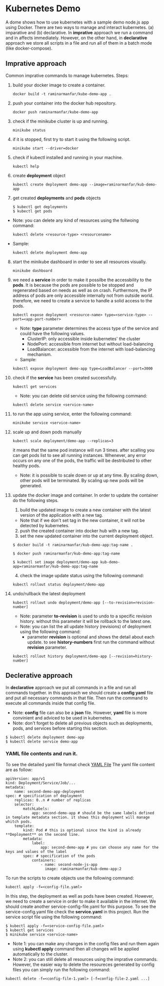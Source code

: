 # Kubernetes Demo

A dome shows how to use kubernetes with a sample demo node.js app using Docker. There are two ways to manage and interact kubernetes. (a) imparative and (b) declarative. In **imprative** approach we run a command and in affects immediately. However, on the other hand, in **declarative** approach we store all scripts in a file and run all of them in a batch mode (like docker-compose).

## Imprative approach

Common imprative commands to manage kubernetes.
Steps:

1. build your docker image to create a container.
   ```
   docker build -t raminarmanfar/kube-demo-app .
   ```
2. push your container into the docker hub repository.
   ```
   docker push raminarmanfar/kube-demo-app
   ```
3. check if the minikube cluster is up and running.
   ```
   minikube status
   ```
4. if it is stopped, first try to start it using the following script.
   ```
   minikube start --driver=docker
   ```
5. check if kubectl installed and running in your machine.
   ```
   kubectl help
   ```
6. create **deployment** object
   ```
   kubectl create deployment demo-app --image=raminarmanfar/kub-demo-app
   ```
7. get created **deployments** and **pods** objects
   ```
   $ kubectl get deployments
   $ kubectl get pods
   ```

- Note: you can delete any kind of resources using the follwoing command:
  ```
  kubectl delete <resource-type> <resourcename>
  ```
- Sample:
  ```
  kubectl delete deployment demo-app
  ```

8.  start the minikube dashboard in order to see all resources visually.
    ```
    minikube dashboard
    ```
9.  we need a **service** in order to make it possilbe the accessbility to the **pods**. It is because the pods are possible to be stopped and regenerated based on needs as well as on crash. Furthermore, the IP address of pods are only accessible internally not from outside world. therefore, we need to create a service to handle a solid access to the pods.

    ```
    kubectl expose deployment <resource-name> type=<service-type> --port=<app-port-number>
    ```

    - Note: **type** parameter determines the access type of the service and could have the following values.
      - ClusterIP: only accessible inside kubernetes' the cluster
      - NodePort: accessible from internet but without load-balancing
      - LoadBalancer: accessible from the internet with load-balancing mechanism.
    - Sample:

    ```
    kubectl expose deployment demo-app type=LoadBalancer --port=3000
    ```

10. check if the **service** has been created successfully.
    ```
    kubectl get services
    ```
    - Note: you can delete old service using the following command:
    ```
    kubectl delete service <service-name>
    ```
11. to run the app using service, enter the following command:
    ```
    minikube service <service-name>
    ```
12. scale up and down pods manually
    ```
    kubectl scale deployment/demo-app --replicas=3
    ```
    it means that the same pod instance will run 3 times. after scalling you can get pods list to see all running instances. Whenever, any error occurs on any one of the pods, the traffic will be destributed to other healthy pods.
    - Note: it is possible to scale down or up at any time. By scaling down, other pods will be terminated. By scaling up new pods will be generated.
13. update the docker image and container. In order to update the container do the following steps.

    1. build the updated image to create a new container with the latest version of the application with a new tag.

    - Note that if we don't set tag in the new container, it will not be detected by kubernetes.

    2. push the created container into docker hub with a new tag.
    3. set the new updated container into the current deployment object.

    ```
    $ docker build -t raminarmanfar/kub-demo-app:tag-name .

    $ docker push raminarmanfar/kub-demo-app:tag-name

    $ kubectl set image deployment/demo-app kub-demo-app=raminarmanfar/kub-demo-app:tag-name
    ```

    4. check the image update status using the following command:

    ```
    kubectl rollout status deployment/demo-app
    ```

14. undo/rullback the latest deployment
    ```
    kubectl rollout undo deployment/demo-app [--to-revision=revision-number]
    ```
    - Note: parameter **to-revision** is used to undo to a specific revision history. without this parameter it will be rollback to the latest one.
    - Note: you can list the all update history (revisions) of deployment using the following command:
      - parameter **revision** is optional and shows the detail about each update. to see **history-numbers** first run the command without **revision** parameter.
    ```
    kubectl rollout history deployment/demo-app [--revision=history-number]
    ```

## Declerative approach

In **declarative** approach we put all commands in a file and run all commands together. in this approach we should create a **config yaml** file and put all necessary commands in that file. Then run the command to execute all commands inside that config file.

- Note: **config** file can also be a **json** file. However, **yaml** file is more convinient and adviced to be used in kubernetes.
- Note: don't forget to delete all previous objects such as deployments, pods, and services before starting this section.

```
$ kubectl delete deployment demo-app
$ kubectl delete service demo-app
```

### YAML file contents and run it.

To see the detailed yaml file format check [YAML File](https://kubernetes.io/docs/concepts/overview/working-with-objects/kubernetes-objects/) The yaml file content are as follow:

```
apiVersion: app/v1
kind: Deployment/Service/Job/...
metadata:
    name: second-demo-app-deployment
spec: # specification of deployment
    replicas: 0..n # number of replicas
    selector:
        matchLabels:
            app: second-demo-app # should be the same labels defined in template metadata section. it shows this deployment will manage whitch pods.
    template:
        kind: Pod # this is optional since the kind is already **Deployment** on the second line.
        metadata:
            label:
                app: second-demo-app # you can choose any name for the keys and values of the label
        spec: # specification of the pods
            containers:
                - name: second-node-js-app
                  image: raminarmanfar/kub-demo-app:2
```

To run the scripts to create objects use the following command:

```
kubectl apply -f=<config-file.yaml>
```

In this step, the deployment as well as pods have been created. However, we need to create a service in order to make it available in the internet. We should create another service-config-file.yaml for this purpose. To see the service-config.yaml file check the **service.yaml** in this project. Run the service script file using the following command:

```
$ kubectl apply -f=<service-config-file.yaml>
$ kubectl get services
$ minikube service <service-name>
```

- Note 1: you can make any changes in the config files and run them again using **kubectl apply** command then all changes will be applied automatically to the cluster.
- Note 2: you can still delete all resources using the imprative commands. However, the easier way to delete the resoureces generated by config files you can simply run the following command:

```
kubectl delete -f=<config-file-1.yaml> [-f=config-file-2.yaml ...]
```

